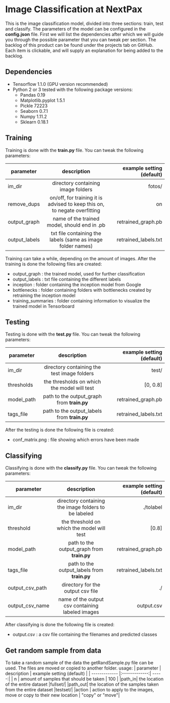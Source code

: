 # Image Classification at NextPax
This is the image classification model, divided into three sections: train, test and classify. The parameters of the model can be configured in the __config.json__ file. First we will list the dependencies after which we will guide you through the possible parameter that you can tweak per section. The backlog of this product can be found under the projects tab on GitHub. Each item is clickable, and will supply an explanation for being added to the backlog.

## Dependencies
* Tensorflow 1.1.0 (GPU version recommended)
* Python 2 or 3 tested with the following package versions:
    * Pandas 0.19
    * Matplotlib.pyplot 1.5.1
    * Pickle 72223
    * Seaborn 0.7.1
    * Numpy 1.11.2
    * Sklearn 0.18.1



## Training
Training is done with the __train.py__ file. You can tweak the following parameters:

| parameter        | description           | example setting (default) |
| ------------- |:-------------:| -----:|
| im_dir      | directory containing image folders  | fotos/ |
| remove_dups | on/off, for training it is advised to keep this on, to negate overfitting      |    on |
| output_graph | name of the trained model, should end in .pb | retrained_graph.pb |
| output_labels | txt file containing the labels (same as image folder names) | retrained_labels.txt |

Training can take a while, depending on the amount of images. After the training is done the following files are created:
* output_graph : the trained model, used for further classification
* output_labels : txt file containing the different labels
* inception : folder containing the inception model from Google
* bottlenecks : folder containing folders with bottlenecks created by retraining the inception model
* training_summaries : folder containing information to visualize the trained model in Tensorboard

## Testing
Testing is done with the __test.py__ file. You can tweak the following parameters:

| parameter        | description           | example setting (default) |
| ------------- |:-------------:| -----:|
|    im_dir   | directory containing the test image folders  | test/ |
| thresholds | the thresholds on which the model will test | [0, 0.8] |
| model_path | path to the output_graph from __train.py__ | retrained_graph.pb |
| tags_file | path to the output_labels from __train.py__ | retrained_labels.txt|


After the testing is done the following file is created:
* conf_matrix.png : file showing which errors have been made


## Classifying
Classifying is done with the __classify.py__ file. You can tweak the following parameters:

| parameter        | description           | example setting (default) |
| ------------- |:-------------:| -----:|
|    im_dir   | directory containing the image folders to be labeled | ./tolabel |
| threshold | the threshold on which the model will test | [0.8] |
| model_path | path to the output_graph from __train.py__ | retrained_graph.pb |
| tags_file | path to the output_labels from __train.py__ | retrained_labels.txt |
| output_csv_path | directory for the output csv file | ./ |
| output_csv_name | name of the output csv containing labeled images | output.csv |

After classifying is done the following file is created:
* output.csv : a csv file containing the filenames and predicted classes

## Get random sample from data
To take a random sample of the data the getRandSample.py file can be used. The files are moved or copied to another folder. usage: 
| parameter        | description           | example setting (default) |
| ------------- |:-------------:| -----:|
|    n   | amount of samples that should be taken | 100 |
|path_in| the location of the entire dataset |fullset/|
|path_out| the location of the samples taken from the entire dataset |testset/|
|action | action to apply to the images, move or copy to their new location | "copy" or "move"|
